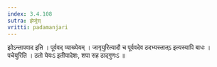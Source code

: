 ```yaml
---
index: 3.4.108
sutra: झेर्जुस्
vritti: padamanjari
---
```


 झोऽन्तापवाद इति । पूर्ववद् व्याख्येयम् । जागृयुरित्यादौ च पूर्ववदेव ठदभ्यस्तात्ऽ इत्यस्यापि बाधः । पचेयुरिति । ठतो येयःऽ इतीयादेशः, शपा सह ठाद्गुणःऽ ॥